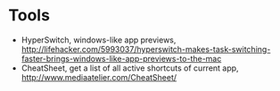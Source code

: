# Tools

- HyperSwitch, windows-like app previews, http://lifehacker.com/5993037/hyperswitch-makes-task-switching-faster-brings-windows-like-app-previews-to-the-mac
- CheatSheet, get a list of all active shortcuts of current app, http://www.mediaatelier.com/CheatSheet/
